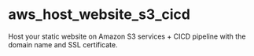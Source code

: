 # aws_host_website_s3_cicd
Host your static website on Amazon S3 services + CICD pipeline with the domain name and SSL certificate.
